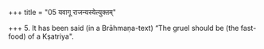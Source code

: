 +++
title = "05 यवागू राजन्यस्येत्युक्तम्"

+++
5. It has been said (in a Brāhmaṇa-text) “The gruel should be (the fast-food) of a Kṣatriya".
